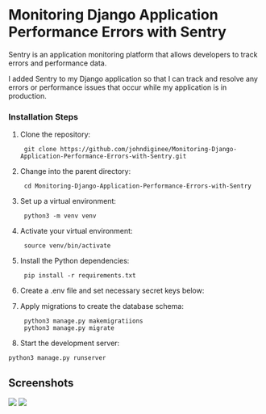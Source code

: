 # Monitoring Django Application Performance Errors with Sentry

Sentry is an application monitoring platform that allows developers to track errors and performance data.

I added Sentry to my Django application so that I can track and resolve any errors or performance issues that occur while my application is in production.

### Installation Steps

1. Clone the repository:

        git clone https://github.com/johndiginee/Monitoring-Django-Application-Performance-Errors-with-Sentry.git


2. Change into the parent directory:

        cd Monitoring-Django-Application-Performance-Errors-with-Sentry


3. Set up a virtual environment:

        python3 -m venv venv


4. Activate your virtual environment:

        source venv/bin/activate


5. Install the Python dependencies:

        pip install -r requirements.txt


6. Create a .env file and set necessary secret keys below:


7. Apply migrations to create the database schema:

        python3 manage.py makemigratiions
        python3 manage.py migrate


8. Start the development server: 
 ```
 python3 manage.py runserver
 ```

## Screenshots
<img src="https://res.cloudinary.com/dkezlmzn1/image/upload/v1699615896/Screenshot_2023-11-10_at_11.36.50_AM_yochwv.png"/>
<img src="https://res.cloudinary.com/dkezlmzn1/image/upload/v1699615895/Screenshot_2023-11-10_at_12.10.49_PM_nlluot.png"/>